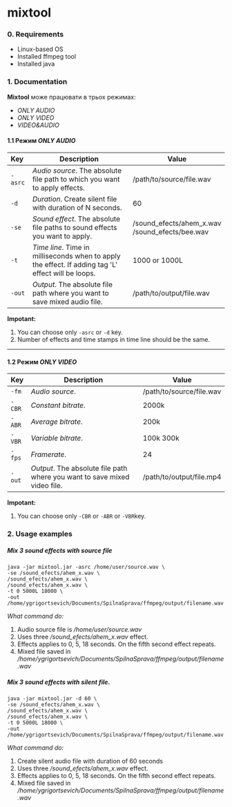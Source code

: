# mixtool

### 0. Requirements
- Linux-based OS
- Installed ffmpeg tool
- Installed java

### 1. Documentation

**Mixtool** може працювати в трьох режимах: <br>
- *ONLY AUDIO* <br>
- *ONLY VIDEO* <br>
- *VIDEO&AUDIO* <br>

#### 1.1 Режим *ONLY AUDIO*

|Key       | Description                                                                 | Value            |
|:-------- |-----------------------------------------------------------------------------|------------------|
| `-asrc`  | *Audio source*. The absolute file path to which you want to apply effects.  | /path/to/source/file.wav 
| `-d`     | *Duration*. Create silent file with duration of N seconds.                  |   60 
| `-se`    | *Sound effect*. The absolute file paths to sound effects you want to apply. |    /sound_efects/ahem_x.wav <br>/sound_efects/bee.wav 
| `-t`     | *Time line*. Time in milliseconds when to apply the effect. If adding tag 'L' effect will be loops.    |    1000 or 1000L 
| `-out`   | *Output*. The absolute file path where you want to save mixed audio file.     |    /path/to/output/file.wav 

**Impotant:** <br>
1. You can choose only `-asrc` or `-d` key. <br>
2. Number of effects and time stamps in time line should be the same. <br>
___
#### 1.2 Режим *ONLY VIDEO*

|Key       | Description                                                              | Value            |
|:-------- |--------------------------------------------------------------------------|------------------|
| `-fm`    | *Audio source*.                                                          | /path/to/source/file.wav 
| `-CBR`   | *Constant bitrate*. |   2000k 
| `-ABR`   | *Average bitrate*.  |   200k 
| `-VBR`   | *Variable bitrate*. |   100k 300k 
| `-fps`   | *Framerate*.        |   24 
| `-out`   | *Output*. The absolute file path where you want to save mixed video file.| /path/to/output/file.mp4 

**Impotant:** <br>
1. You can choose only `-CBR` or `-ABR` or `-VBR`key. <br>


### 2. Usage examples
##### Mix 3 sound effects with source file
```
java -jar mixtool.jar -asrc /home/user/source.wav \
-se /sound_efects/ahem_x.wav \
/sound_efects/ahem_x.wav \
/sound_efects/ahem_x.wav \
-t 0 5000L 18000 \
-out /home/ygrigortsevich/Documents/SpilnaSprava/ffmpeg/output/filename.wav
```
*What command do:* <br>
1. Audio source file is */home/user/source.wav*<br>
2. Uses three */sound_efects/ahem_x.wav* effect.<br>
3. Effects applies to 0, 5, 18 seconds. On the fifth second effect repeats.<br>
4. Mixed file saved in */home/ygrigortsevich/Documents/SpilnaSprava/ffmpeg/output/filename.wav*<br>

##### Mix 3 sound effects with silent file.
```
java -jar mixtool.jar -d 60 \
-se /sound_efects/ahem_x.wav \
/sound_efects/ahem_x.wav \
/sound_efects/ahem_x.wav \
-t 0 5000L 18000 \
-out /home/ygrigortsevich/Documents/SpilnaSprava/ffmpeg/output/filename.wav
```
*What command do:*<br>
1. Create silent audio file with duration of 60 seconds <br>
2. Uses three */sound_efects/ahem_x.wav* effect. <br>
3. Effects applies to 0, 5, 18 seconds. On the fifth second effect repeats. <br>
4. Mixed file saved in */home/ygrigortsevich/Documents/SpilnaSprava/ffmpeg/output/filename.wav*<br>